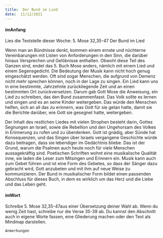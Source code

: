 ```yaml
---
title:  Der Bund im Lied
date:  11/12/2021
---
```


#### imAnfang

Lies die Textstelle dieser Woche: 5. Mose 32,35-47
Der Bund im Lied

Wenn man an Bündnisse denkt, kommen einem ernste und nüchterne Vereinbarungen mit Listen von Anforderungen in den Sinn, die darüber hinaus Versprechen und Gelöbnisse enthalten. Obwohl diese Teil des Ganzen sind, endet das 5. Buch Mose anders, nämlich mit einem Lied und einem Segensgedicht. Die Bedeutung der Musik kann nicht hoch genug eingeschätzt werden. Oft sind sogar Menschen, die aufgrund von Demenz nicht mehr sprechen können, noch in der Lage zu singen. Ein Lied kann uns in eine bestimmte, Jahrzehnte zurückliegende Zeit und an einen bestimmten Ort zurückversetzen. Darum gab Gott Mose die Anweisung, ein Lied zu schreiben, das den Bund zusammenfasst. Das Volk sollte es lernen und singen und es an seine Kinder weitergeben. Das würde den Menschen helfen, sich an all das zu erinnern, was Gott für sie getan hatte, damit sie die Berichte darüber, wie Gott sie gesegnet hatte, weitergeben.

Der Inhalt des restlichen Liedes mit vielen Strophen besteht darin, Gottes Segnungen an Israel, sowie die Rebellion und den Ungehorsam des Volkes in Erinnerung zu rufen und zu überdenken. Gott ist gnädig, aber Sünde hat Konsequenzen, und das Singen über Israels vergangene Geschichte würde dazu beitragen, dass sie lebendiger im Gedächtnis bliebe. Das ist der Grund, warum die Psalmen auch heute noch für viele Menschen aussagekräftig sind. Poetischen Schriften wohnt eine musikalische Qualität inne, sie laden die Leser zum Mitsingen und Erinnern ein. Musik kann auch zum Gebet führen und ist eine Form des Gebetes, so dass der Sänger dazu gebracht wird, Gott anzubeten und mit ihm auf neue Weise zu kommunizieren. Der Bund in musikalischer Form bildet einen passenden Abschluss für dieses Buch, in dem es wirklich um das Herz und die Liebe und das Leben geht.


#### imWort

Schreibe 5. Mose 32,35-47aus einer Übersetzung deiner Wahl ab. Wenn du wenig Zeit hast, schreibe nur die Verse 35-39 ab. Du kannst den Abschnitt auch in eigene Worte fassen, eine Gliederung machen oder den Text als Mindmap darstellen.

`Anmerkungen`
